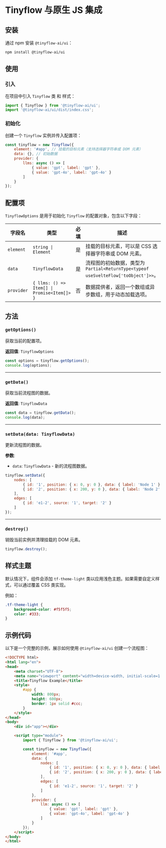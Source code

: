 # Tinyflow 与原生 JS 集成



## 安装

通过 npm 安装 `@tinyflow-ai/ui`：

```bash
npm install @tinyflow-ai/ui
```


## 使用

### 引入

在项目中引入 `Tinyflow` 类 和 样式：

```javascript
import { Tinyflow } from '@tinyflow-ai/ui';
import '@tinyflow-ai/ui/dist/index.css';
```

### 初始化

创建一个 `Tinyflow` 实例并传入配置项：

```javascript
const tinyflow = new Tinyflow({
    element: '#app', // 挂载的目标元素（支持选择器字符串或 DOM 元素）
    data: {}, // 初始数据
    provider: {
        llms: async () => [
            { value: 'gpt', label: 'gpt' },
            { value: 'gpt-4o', label: 'gpt-4o' }
        ]
    }
});
```


## 配置项

`TinyflowOptions` 是用于初始化 `Tinyflow` 的配置对象，包含以下字段：

| 字段名       | 类型                          | 必填 | 描述                                                                 |
|--------------|-------------------------------|------|----------------------------------------------------------------------|
| `element`    | `string \| Element`           | 是   | 挂载的目标元素，可以是 CSS 选择器字符串或 DOM 元素。                 |
| `data`       | `TinyflowData`                | 是   | 流程图的初始数据，类型为 `Partial<ReturnType<typeof useSvelteFlow['toObject']>>`。 |
| `provider`   | `{ llms: () => Item[] \| Promise<Item[]> }` | 否   | 数据提供者，返回一个数组或异步数组，用于动态加载选项。               |


## 方法

### `getOptions()`

获取当前的配置项。

**返回值**: `TinyflowOptions`

```javascript
const options = tinyflow.getOptions();
console.log(options);
```

---

### `getData()`

获取当前流程图的数据。

**返回值**: `TinyflowData`

```javascript
const data = tinyflow.getData();
console.log(data);
```

---

### `setData(data: TinyflowData)`

更新流程图的数据。

**参数**:
- `data`: `TinyflowData` - 新的流程图数据。

```javascript
tinyflow.setData({
    nodes: [
        { id: '1', position: { x: 0, y: 0 }, data: { label: 'Node 1' } },
        { id: '2', position: { x: 200, y: 0 }, data: { label: 'Node 2' } }
    ],
    edges: [
        { id: 'e1-2', source: '1', target: '2' }
    ]
});
```

---

### `destroy()`

销毁当前实例并清理挂载的 DOM 元素。

```javascript
tinyflow.destroy();
```


## 样式主题

默认情况下，组件会添加 `tf-theme-light` 类以应用浅色主题。如果需要自定义样式，可以通过覆盖 CSS 类实现。

例如：

```css
.tf-theme-light {
    background-color: #f5f5f5;
    color: #333;
}
```


## 示例代码

以下是一个完整的示例，展示如何使用 `@tinyflow-ai/ui` 创建一个流程图：

```html
<!DOCTYPE html>
<html lang="en">
<head>
    <meta charset="UTF-8">
    <meta name="viewport" content="width=device-width, initial-scale=1.0">
    <title>Tinyflow Example</title>
    <style>
        #app {
            width: 800px;
            height: 600px;
            border: 1px solid #ccc;
        }
    </style>
</head>
<body>
    <div id="app"></div>

    <script type="module">
        import { Tinyflow } from '@tinyflow-ai/ui';

        const tinyflow = new Tinyflow({
            element: '#app',
            data: {
                nodes: [
                    { id: '1', position: { x: 0, y: 0 }, data: { label: 'Start' } },
                    { id: '2', position: { x: 200, y: 0 }, data: { label: 'End' } }
                ],
                edges: [
                    { id: 'e1-2', source: '1', target: '2' }
                ]
            },
            provider: {
                llm: async () => [
                    { value: 'gpt', label: 'gpt' },
                    { value: 'gpt-4o', label: 'gpt-4o' }
                ]
            }
        });
    </script>
</body>
</html>
```
